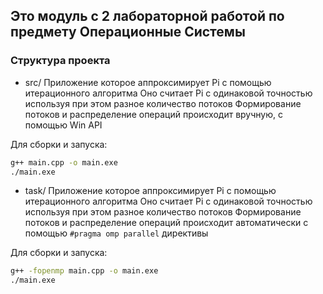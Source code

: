 ## Это модуль с 2 лабораторной работой по предмету Операционные Системы
### Структура проекта
- src/ 
Приложение которое аппроксимирует Pi с помощью итерационного алгоритма
Оно считает Pi с одинаковой точностью используя при этом разное количество потоков
Формирование потоков и распределение операций происходит вручную, с помощью Win API

Для сборки и запуска:

```bash
g++ main.cpp -o main.exe
./main.exe
```

- task/
Приложение которое аппроксимирует Pi с помощью итерационного алгоритма
Оно считает Pi с одинаковой точностью используя при этом разное количество потоков 
Формирование потоков и распределение операций происходит автоматически с помощью `#pragma omp parallel` директивы

Для сборки и запуска:

```bash
g++ -fopenmp main.cpp -o main.exe
./main.exe
```
